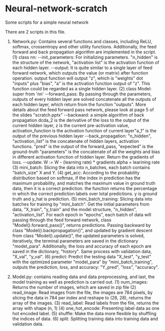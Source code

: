 # Neural-network-scratch
Some scripts for a simple neural network

There are 2 scripts in this file.

1. Network.py: Contains several functions and classes, including ReLU, softmax, crossentropy and other utility functions. Additionally, the feed forward and back propagation algorithm are implemented in the script.
(1) class nn:
--init_parameters: For initializing parameters.
"n_hidden" is the structure of the network, "activation list" is the activation function of each hidden layer.
--output: It is quite similar to a single layer of feed forward network, which outputs the value (or matrix) after function operation.
output function will output "z", which is "weights" dot "inputs" plus "bias", "a" is the activation function output of "z". This function could be regarded as a single hidden layer.
    (2) class Model: super from 'nn'
        --forward_pass: By passing through the parameters, outputs of every hidden layer are solved
        concatenate all the outputs of each hidden layer, which return from the function "outputs". More details about the feed forward pass network, please look at page 5 of the slides "scratch.pptx"
        --backward: a simple algorithm of back propagation
        dcda_2 is the derivative of the loss to the output of the current hidden layer, z is the current pre-activation value, activation_function is the activation function of current layer"a_1" is the output of the previous hidden layer
        --back_propagation:
        "n_hidden", "activation_list" is the concatenate of hidden layers, activation functions. "pred" is the output of the forward_pass, "expected" is the ground-truth
        "parameters" is the concatenate of all the weights and bias in different activation function of hidden layer. Return the gradients of loss.
        --update: W := W - (learning rate) * gradients
        alpha = learining rate
    (3) mini_batch:
        Slicing the data into n_batches, each batch contains "batch_size" X and Y.
    (4) get_acc:
        According to the probability distribution based on softmax, if the index in prediction has the maximum probability, and matches the maximum value in ground truth data, then it is a correct prediction.
        the function returns the percentage in which the correct prediction labels over total predictions.
        y is ground truth and y_hat is prediction.
    (5) mini_batch_training:
        Slicing data into batches for training by "mini_batch". Get the initial parameters from data, "X_train", "y_train" and the model structure, "n_hidden", "activation_list".
        For each epoch in "epochs", each batch of data will passing through the feed forward network, class "Model().forward_pass()", returns predictions. Passing backward by class "Model().backpropagation()",
        and updated by gradient descent from class "Model().update()", the updated parameters is solved, iteratively, the terminal parameters are saved in the dictionary "model_para".
        Additionally, the loss and accuracy of each epoch are saved in the dictionary, "history". Same process with validation data, "X_val", "y_val".
    (6) predict:
        Predict the testing data "X_test", "y_test" with the optimized parameter "model_para" by "mini_batch_training", outputs the prediction, loss, and accuracy: "Y_pred", "loss", "accuracy".

2. Model.py: contains reading data and data preprocessing, and last, the model training as well as prediction is carried out.
    (1) num_images:
        Returns the number of images, which are saved in zip file
    (2) read_image:
        Read images from the file, the images are 784 pixels, by slicing the data in 784 per index and reshape to (28, 28), returns the array of the images.
    (3) read_label:
        Read labels from the file, returns the array with shape (n, 1)
    (4) one_hot_encode:
        Presenting label data as one hot encoded label.
    (5) shuffle:
        Make the data more flexible by shuffling the indices of data.
    (6) split:
        Splitting training data into training data and validation data.
